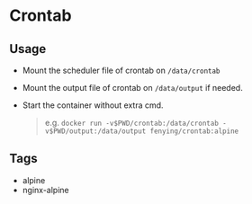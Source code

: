 # Crontab

## Usage

- Mount the scheduler file of crontab on `/data/crontab`
- Mount the output file of crontab on `/data/output` if needed.
- Start the container without extra cmd.

    > e.g. `docker run -v$PWD/crontab:/data/crontab -v$PWD/output:/data/output fenying/crontab:alpine`

## Tags

- alpine
- nginx-alpine
